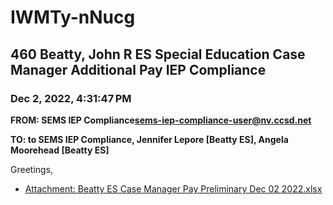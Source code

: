 # IWMTy-nNucg
## 460 Beatty, John R ES Special Education Case Manager Additional Pay IEP Compliance
### Dec 2, 2022, 4:31:47 PM
**FROM: SEMS IEP Compliance<sems-iep-compliance-user@nv.ccsd.net>**

**TO: to SEMS IEP Compliance, Jennifer Lepore [Beatty ES], Angela Moorehead [Beatty ES]**


Greetings, 





* [Attachment: Beatty ES Case Manager Pay Preliminary Dec 02 2022.xlsx](IWMTy-nNucg-attachment-1.xlsx)
